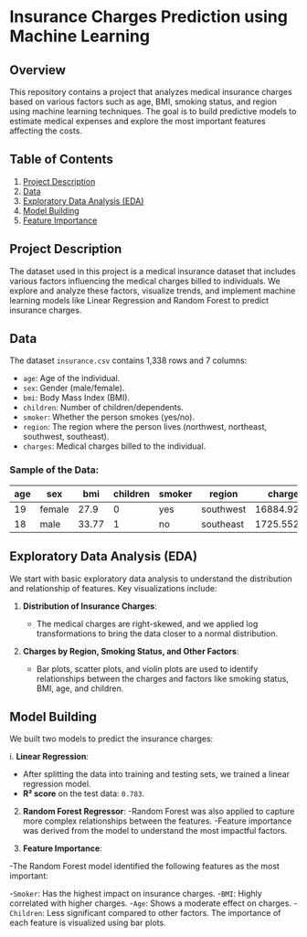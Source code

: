 # Insurance Charges Prediction using Machine Learning

## Overview

This repository contains a project that analyzes medical insurance charges based on various factors such as age, BMI, smoking status, and region using machine learning techniques. The goal is to build predictive models to estimate medical expenses and explore the most important features affecting the costs.

## Table of Contents
1. [Project Description](#project-description)
2. [Data](#data)
3. [Exploratory Data Analysis (EDA)](#exploratory-data-analysis-eda)
4. [Model Building](#model-building)
5. [Feature Importance](#feature-importance)


## Project Description

The dataset used in this project is a medical insurance dataset that includes various factors influencing the medical charges billed to individuals. We explore and analyze these factors, visualize trends, and implement machine learning models like Linear Regression and Random Forest to predict insurance charges.

## Data

The dataset `insurance.csv` contains 1,338 rows and 7 columns:
- `age`: Age of the individual.
- `sex`: Gender (male/female).
- `bmi`: Body Mass Index (BMI).
- `children`: Number of children/dependents.
- `smoker`: Whether the person smokes (yes/no).
- `region`: The region where the person lives (northwest, northeast, southwest, southeast).
- `charges`: Medical charges billed to the individual.

### Sample of the Data:
| age | sex   | bmi  | children | smoker | region    | charges     |
|-----|-------|------|----------|--------|-----------|-------------|
| 19  | female| 27.9 | 0        | yes    | southwest | 16884.92400 |
| 18  | male  | 33.77| 1        | no     | southeast | 1725.55230  |

## Exploratory Data Analysis (EDA)

We start with basic exploratory data analysis to understand the distribution and relationship of features. Key visualizations include:

1. **Distribution of Insurance Charges**:
   - The medical charges are right-skewed, and we applied log transformations to bring the data closer to a normal distribution.

2. **Charges by Region, Smoking Status, and Other Factors**:
   - Bar plots, scatter plots, and violin plots are used to identify relationships between the charges and factors like smoking status, BMI, age, and children.



## Model Building

We built two models to predict the insurance charges:

i. **Linear Regression**:
   - After splitting the data into training and testing sets, we trained a linear regression model.
   - **R² score** on the test data: `0.783`.


2. **Random Forest Regressor**:
-Random Forest was also applied to capture more complex relationships between the features.
-Feature importance was derived from the model to understand the most impactful factors.

5. **Feature Importance**:

-The Random Forest model identified the following features as the most important:

-`Smoker`: Has the highest impact on insurance charges.
-`BMI`: Highly correlated with higher charges.
-`Age`: Shows a moderate effect on charges.
-`Children`: Less significant compared to other factors.
The importance of each feature is visualized using bar plots.


